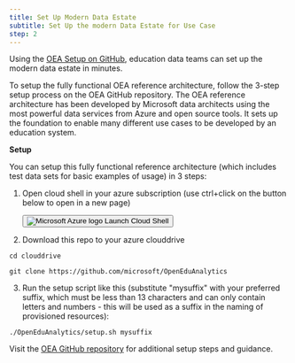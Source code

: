 ```yaml
---
title: Set Up Modern Data Estate
subtitle: Set Up the modern Data Estate for Use Case
step: 2
---
```

Using the <a target="_blank" href="https://github.com/microsoft/OpenEduAnalytics">OEA Setup on GitHub<a/>, education data teams can set up the modern data estate in minutes.

To setup the fully functional OEA reference architecture, follow the 3-step setup process on the OEA GitHub repository. The OEA reference architecture has been developed by Microsoft data architects using the most powerful data services from Azure and open source tools. It sets up the foundation to enable many different use cases to be developed by an education system.

**Setup**

You can setup this fully functional reference architecture (which includes test data sets for basic examples of usage) in 3 steps:

 1. Open cloud shell in your azure subscription (use ctrl+click on the button below to open in a new page)
 
     <a href="https://portal.azure.com/#cloudshell/" target="_blank">
         <button class="btn azure-blue btn-lg btn-bold btn-nav py-0 border-0 rounded-0">
             <img src="{{ site.baseurl }}/assets/imgs/azure.svg" alt="Microsoft Azure logo" class="img-fluid micro-img" /> Launch Cloud Shell
         </button>
      </a>

 2. Download this repo to your azure clouddrive
```
cd clouddrive
```
```
git clone https://github.com/microsoft/OpenEduAnalytics
```

 3. Run the setup script like this (substitute "mysuffix" with your preferred suffix, which must be less than 13 characters and can only contain letters and numbers - this will be used as a suffix in the naming of provisioned resources):
```
./OpenEduAnalytics/setup.sh mysuffix
```

Visit the [OEA GitHub repository](https://github.com/microsoft/OpenEduAnalytics) for additional setup steps and guidance.
